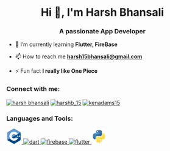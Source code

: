 

<h1 align="center">Hi 👋, I'm Harsh Bhansali</h1>
<h3 align="center">A passionate App Developer</h3>

- 🌱 I’m currently learning **Flutter, FireBase**

- 📫 How to reach me **harsh15bhansali@gmail.com**

- ⚡ Fun fact **I really like One Piece**

<h3 align="left">Connect with me:</h3>
<p align="left">
<a href="https://linkedin.com/in/harsh bhansali" target="blank"><img align="center" src="https://raw.githubusercontent.com/rahuldkjain/github-profile-readme-generator/master/src/images/icons/Social/linked-in-alt.svg" alt="harsh bhansali" height="30" width="40" /></a>
<a href="https://instagram.com/harshb_15" target="blank"><img align="center" src="https://raw.githubusercontent.com/rahuldkjain/github-profile-readme-generator/master/src/images/icons/Social/instagram.svg" alt="harshb_15" height="30" width="40" /></a>
<a href="https://www.codechef.com/users/kenadams15" target="blank"><img align="center" src="https://cdn.jsdelivr.net/npm/simple-icons@3.1.0/icons/codechef.svg" alt="kenadams15" height="30" width="40" /></a>
</p>

<h3 align="left">Languages and Tools:</h3>
<p align="left"> <a href="https://www.w3schools.com/cpp/" target="_blank" rel="noreferrer"> <img src="https://raw.githubusercontent.com/devicons/devicon/master/icons/cplusplus/cplusplus-original.svg" alt="cplusplus" width="40" height="40"/> </a> <a href="https://dart.dev" target="_blank" rel="noreferrer"> <img src="https://www.vectorlogo.zone/logos/dartlang/dartlang-icon.svg" alt="dart" width="40" height="40"/> </a> <a href="https://firebase.google.com/" target="_blank" rel="noreferrer"> <img src="https://www.vectorlogo.zone/logos/firebase/firebase-icon.svg" alt="firebase" width="40" height="40"/> </a> <a href="https://flutter.dev" target="_blank" rel="noreferrer"> <img src="https://www.vectorlogo.zone/logos/flutterio/flutterio-icon.svg" alt="flutter" width="40" height="40"/> </a> <a href="https://www.python.org" target="_blank" rel="noreferrer"> <img src="https://raw.githubusercontent.com/devicons/devicon/master/icons/python/python-original.svg" alt="python" width="40" height="40"/> </a> </p>

<!-- <p><img align="center" src="https://github-readme-stats.vercel.app/api/top-langs?username=harshb-15&show_icons=true&locale=en&layout=compact" alt="harshb-15" /></p> -->
